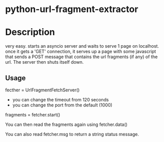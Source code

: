# python-url-fragment-extractor


# Description

very easy. starts an asyncio server and waits to serve 1 page on localhost. once it gets a 'GET' connection, it serves up a page with some javascript that sends a POST message that contains the url fragments (if any) of the url.
The server then shuts itself down.

## Usage

fecther = UrlFragmentFetchServer()
  - you can change the timeout from 120 seconds
  - you can change the port from the default (1000)

fragments = fetcher.start()

You can then read the fragments again using fetcher.data()

You can also read fetcher.msg to return a string status message.
